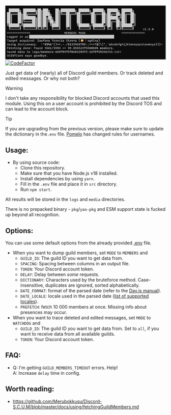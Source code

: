 ![Logo.png](banner.png)
[![CodeFactor](https://codefactor.io/repository/github/mrboombastic/osintcord/badge)](https://www.codefactor.io/repository/github/mrboombastic/osintcord)

Just get data of (nearly) all of Discord guild members. Or track deleted and edited messages. Or why not both?

> [!WARNING]  
> I don't take any responsibility for blocked Discord accounts that used this module.
> Using this on a user account is prohibited by the Discord TOS and can lead to the account block.

> [!TIP]
> If you are upgrading from the previous version, please make sure to update the dictionary in the`.env` file.
> [Pomelo](https://discord.fandom.com/wiki/Pomelo) has changed rules for usernames.

## Usage:

- By using source code:
    - Clone this repository.
    - Make sure that you have Node.js v18 installed.
    - Install dependencies by using `yarn`.
    - Fill in the `.env` file and place it in `src` directory.
    - Run `npm start`.

All results will be stored in the `logs` and `media` directories.

There is no prepacked binary - `pkg`/`yao-pkg` and ESM support state is fucked up beyond all recognition.

## Options:

You can use some default options from the already provided [.env](.env.example) file.

- When you want to dump guild members, set `MODE` to `MEMBERS` and
    - `GUILD_ID`: The guild ID you want to get data from.
    - `SPACING`: Spacing between columns in an output file.
    - `TOKEN`: Your Discord account token.
    - `DELAY`: Delay between *some* requests.
    - `DICTIONARY`: Characters used by the bruteforce method. Case-insensitive, duplicates are ignored, sorted
      alphabetically.
    - `DATE_FORMAT`: format of the parsed date (refer to
      the [Day.js manual](https://day.js.org/docs/en/display/format)).
    - `DATE_LOCALE`: locale used in the parsed
      date ([list of supported locales](https://github.com/iamkun/dayjs/tree/dev/src/locale)).
    - `PREFETCH`: fetch 10 000 members at once. Missing info about presences may occur.
- When you want to trace deleted and edited messages, set `MODE` to `WATCHDOG` and
    - `GUILD_ID`: The guild ID you want to get data from. Set to `all`, if you want to receive data from all available
      guilds.
    - `TOKEN`: Your Discord account token.

## FAQ:

- Q: I'm getting `GUILD_MEMBERS_TIMEOUT` errors. Help!<br>A: Increase `delay` time in config.

## Worth reading:

- https://github.com/Merubokkusu/Discord-S.C.U.M/blob/master/docs/using/fetchingGuildMembers.md
